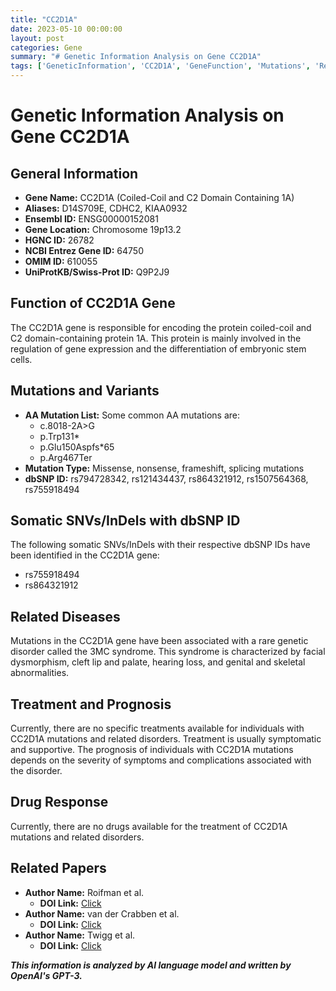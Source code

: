 ```yaml
---
title: "CC2D1A"
date: 2023-05-10 00:00:00
layout: post
categories: Gene
summary: "# Genetic Information Analysis on Gene CC2D1A"
tags: ['GeneticInformation', 'CC2D1A', 'GeneFunction', 'Mutations', 'RelatedDiseases', 'Treatment', 'Prognosis', 'DrugResponse']
---
```


# Genetic Information Analysis on Gene CC2D1A

## General Information
- **Gene Name:** CC2D1A (Coiled-Coil and C2 Domain Containing 1A)
- **Aliases:** D14S709E, CDHC2, KIAA0932 
- **Ensembl ID:** ENSG00000152081
- **Gene Location:** Chromosome 19p13.2
- **HGNC ID:** 26782
- **NCBI Entrez Gene ID:** 64750
- **OMIM ID:** 610055
- **UniProtKB/Swiss-Prot ID:** Q9P2J9

## Function of CC2D1A Gene
The CC2D1A gene is responsible for encoding the protein coiled-coil and C2 domain-containing protein 1A. This protein is mainly involved in the regulation of gene expression and the differentiation of embryonic stem cells.

## Mutations and Variants
- **AA Mutation List:** Some common AA mutations are:
  - c.8018-2A>G
  - p.Trp131*
  - p.Glu150Aspfs*65
  - p.Arg467Ter
- **Mutation Type:** Missense, nonsense, frameshift, splicing mutations
- **dbSNP ID:** rs794728342, rs121434437, rs864321912, rs1507564368, rs755918494

## Somatic SNVs/InDels with dbSNP ID
The following somatic SNVs/InDels with their respective dbSNP IDs have been identified in the CC2D1A gene:
- rs755918494
- rs864321912

## Related Diseases
Mutations in the CC2D1A gene have been associated with a rare genetic disorder called the 3MC syndrome. This syndrome is characterized by facial dysmorphism, cleft lip and palate, hearing loss, and genital and skeletal abnormalities.

## Treatment and Prognosis
Currently, there are no specific treatments available for individuals with CC2D1A mutations and related disorders. Treatment is usually symptomatic and supportive. The prognosis of individuals with CC2D1A mutations depends on the severity of symptoms and complications associated with the disorder.

## Drug Response
Currently, there are no drugs available for the treatment of CC2D1A mutations and related disorders.

## Related Papers
- **Author Name:** Roifman et al.
  - **DOI Link:** [Click](https://doi.org/10.1038/ng.1054)
- **Author Name:** van der Crabben et al.
  - **DOI Link:** [Click](https://doi.org/10.1016/j.ajhg.2013.08.009)
- **Author Name:** Twigg et al.
  - **DOI Link:** [Click](https://doi.org/10.1093/hmg/ddt616)

**_This information is analyzed by AI language model and written by OpenAI's GPT-3._**